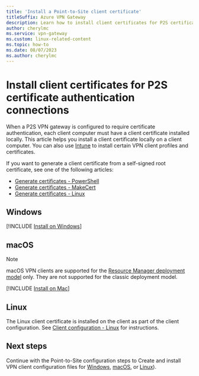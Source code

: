 ```yaml
---
title: 'Install a Point-to-Site client certificate'
titleSuffix: Azure VPN Gateway
description: Learn how to install client certificates for P2S certificate authentication - Windows, Mac, Linux.
author: cherylmc
ms.service: vpn-gateway
ms.custom: linux-related-content
ms.topic: how-to
ms.date: 08/07/2023
ms.author: cherylmc
---
```

# Install client certificates for P2S certificate authentication connections

When a P2S VPN gateway is configured to require certificate authentication, each client computer must have a client certificate installed locally. This article helps you install a client certificate locally on a client computer. You can also use [Intune](/mem/intune/configuration/vpn-settings-configure) to install certain VPN client profiles and certificates.

If you want to generate a client certificate from a self-signed root certificate, see one of the following articles:

* [Generate certificates - PowerShell](vpn-gateway-certificates-point-to-site.md)
* [Generate certificates - MakeCert](vpn-gateway-certificates-point-to-site-makecert.md)
* [Generate certificates - Linux](vpn-gateway-certificates-point-to-site-linux.md)

## <a name="installwin"></a>Windows

[!INCLUDE [Install on Windows](~/reusable-content/ce-skilling/azure/includes/vpn-gateway-certificates-install-client-cert-include.md)]

## <a name="installmac"></a>macOS

>[!NOTE]
>macOS VPN clients are supported for the [Resource Manager deployment model](../azure-resource-manager/management/deployment-models.md) only. They are not supported for the classic deployment model.

[!INCLUDE [Install on Mac](~/reusable-content/ce-skilling/azure/includes/vpn-gateway-certificates-install-mac-client-cert-include.md)]

## <a name="installlinux"></a>Linux

The Linux client certificate is installed on the client as part of the client configuration. See [Client configuration - Linux](point-to-site-vpn-client-cert-linux.md) for instructions.

## Next steps

Continue with the Point-to-Site configuration steps to Create and install VPN client configuration files for [Windows](point-to-site-vpn-client-cert-windows.md), [macOS](point-to-site-vpn-client-cert-windows.md), or [Linux](point-to-site-vpn-client-cert-linux.md)).
